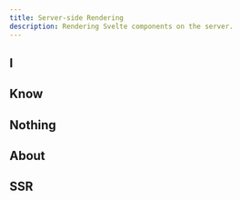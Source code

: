 ```yaml
---
title: Server-side Rendering
description: Rendering Svelte components on the server.
---
```


## I

## Know

## Nothing

## About

## SSR

<!-- I actually implemented some SSR for Svelte yesterday, so i'm basically an expert now -->
